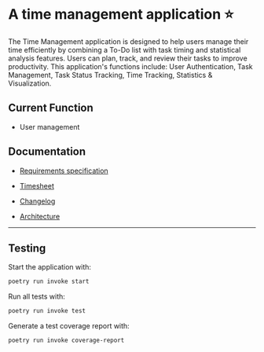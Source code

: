 # A time management application ⭐
 
The Time Management application is designed to help users manage their time efficiently by combining a To-Do list with task timing and statistical analysis features. Users can plan, track, and review their tasks to improve productivity. 
This application's functions include: User Authentication, Task Management, Task Status Tracking, Time Tracking, Statistics & Visualization.

## Current Function
- User management
  
## Documentation  

- [Requirements specification](https://github.com/Ivy-Chen1999/my_software_project/blob/main/documentation/Requirements%20specification.md) 

- [Timesheet ](https://github.com/Ivy-Chen1999/my_software_project/blob/main/documentation/timesheet.md)

- [Changelog](https://github.com/Ivy-Chen1999/my_software_project/blob/main/documentation/changelog.md)

- [Architecture](https://github.com/Ivy-Chen1999/my_software_project/blob/main/documentation/architecture.md)
****
## Testing

Start the application with:

```bash
poetry run invoke start
```
Run all tests with:

```bash
poetry run invoke test
```
Generate a test coverage report with:
```bash
poetry run invoke coverage-report
```
